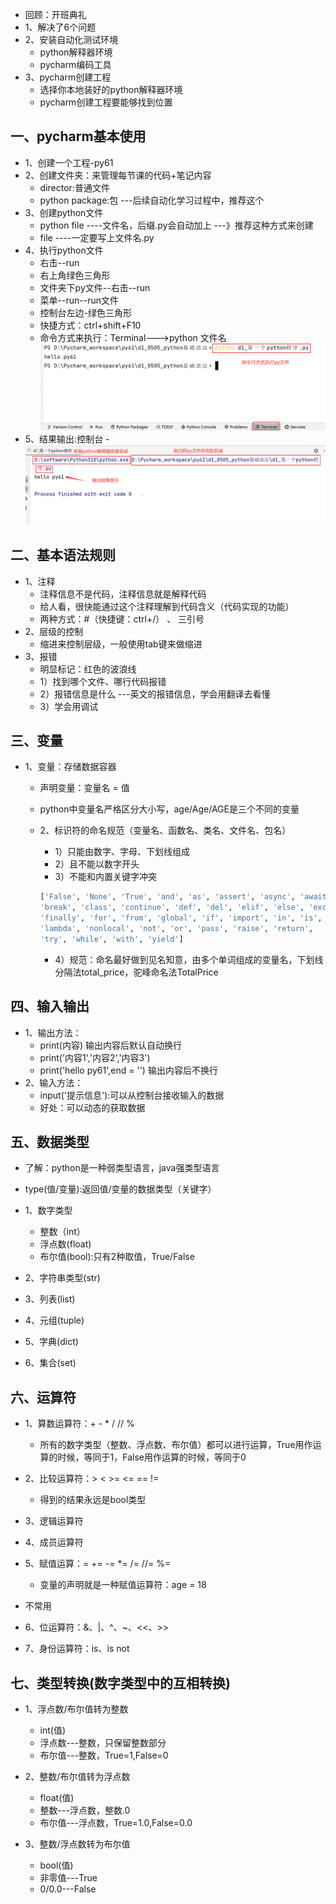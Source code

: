 - 回顾：开班典礼
- 1、解决了6个问题
- 2、安装自动化测试环境
  - python解释器环境
  - pycharm编码工具
- 3、pycharm创建工程
  - 选择你本地装好的python解释器环境
  - pycharm创建工程要能够找到位置

## 一、pycharm基本使用
- 1、创建一个工程-py61
- 2、创建文件夹：来管理每节课的代码+笔记内容
  - director:普通文件
  - python package:包  ---后续自动化学习过程中，推荐这个
- 3、创建python文件
  - python file    ----文件名，后缀.py会自动加上   ---》推荐这种方式来创建
  - file   ----一定要写上文件名.py
- 4、执行python文件
  - 右击--run
  - 右上角绿色三角形
  - 文件夹下py文件--右击--run
  - 菜单--run--run文件
  - 控制台左边-绿色三角形
  - 快捷方式：ctrl+shift+F10
  - 命令方式来执行：Terminal--->python 文件名
![img_1.png](img_1.png)
- 5、结果输出:控制台
  -![img.png](img.png)

## 二、基本语法规则
- 1、注释
  - 注释信息不是代码，注释信息就是解释代码
  - 给人看，很快能通过这个注释理解到代码含义（代码实现的功能）
  - 两种方式：#（快捷键：ctrl+/） 、 三引号
- 2、层级的控制
  - 缩进来控制层级，一般使用tab键来做缩进
- 3、报错
  - 明显标记：红色的波浪线
  - 1）找到哪个文件、哪行代码报错
  - 2）报错信息是什么  ---英文的报错信息，学会用翻译去看懂
  - 3）学会用调试

## 三、变量
- 1、变量：存储数据容器
  - 声明变量：变量名 = 值
  - python中变量名严格区分大小写，age/Age/AGE是三个不同的变量

  - 2、标识符的命名规范（变量名、函数名、类名、文件名、包名）
    - 1）只能由数字、字母、下划线组成
    - 2）且不能以数字开头
    - 3）不能和内置关键字冲突
    ```python
    ['False', 'None', 'True', 'and', 'as', 'assert', 'async', 'await', 
    'break', 'class', 'continue', 'def', 'del', 'elif', 'else', 'except',
    'finally', 'for', 'from', 'global', 'if', 'import', 'in', 'is', 
    'lambda', 'nonlocal', 'not', 'or', 'pass', 'raise', 'return', 
    'try', 'while', 'with', 'yield']
    ```
    - 4）规范：命名最好做到见名知意，由多个单词组成的变量名，下划线分隔法total_price，驼峰命名法TotalPrice

## 四、输入输出
- 1、输出方法：
  - print(内容)   输出内容后默认自动换行
  - print('内容1','内容2','内容3')
  - print('hello py61',end = '')   输出内容后不换行 
- 2、输入方法：
  - input('提示信息'):可以从控制台接收输入的数据
  - 好处：可以动态的获取数据

## 五、数据类型
- 了解：python是一种弱类型语言，java强类型语言

- type(值/变量):返回值/变量的数据类型（关键字）
- 1、数字类型
  - 整数（int）
  - 浮点数(float)
  - 布尔值(bool):只有2种取值，True/False
- 2、字符串类型(str)
- 3、列表(list)
- 4、元组(tuple)
- 5、字典(dict)
- 6、集合(set)

## 六、运算符
- 1、算数运算符：+  -  *  /   //   %
  - 所有的数字类型（整数、浮点数、布尔值）都可以进行运算，True用作运算的时候，等同于1，False用作运算的时候，等同于0

- 2、比较运算符：>  <  >=  <=  ==   !=
  - 得到的结果永远是bool类型

- 3、逻辑运算符

- 4、成员运算符

- 5、赋值运算：= +=  -=  *=  /=  //=  %=
  - 变量的声明就是一种赋值运算符：age = 18

- 不常用
- 6、位运算符：&、|、^、~、<<、>>

- 7、身份运算符：is、is not

## 七、类型转换(数字类型中的互相转换)
- 1、浮点数/布尔值转为整数
  - int(值)
  - 浮点数---整数，只保留整数部分
  - 布尔值---整数，True=1,False=0

- 2、整数/布尔值转为浮点数
  - float(值)
  - 整数---浮点数，整数.0
  - 布尔值---浮点数，True=1.0,False=0.0

- 3、整数/浮点数转为布尔值
  - bool(值)
  - 非零值---True 
  - 0/0.0---False
